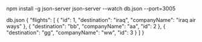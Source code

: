 npm install -g json-server
json-server --watch db.json --port=3005

db.json
{
"flights": [
{
"id": 1,
"destination": "iraq",
"companyName": "iraq air ways"
},
{
"destination": "bb",
"companyName": "aa",
"id": 2
},
{
"destination": "gg",
"companyName": "ww",
"id": 3
}
]
}
